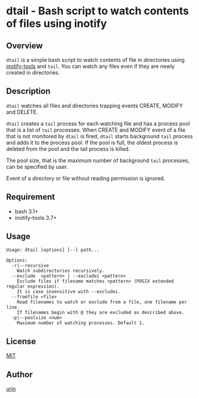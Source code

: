 dtail - Bash script to watch contents of files using inotify
===

## Overview

`dtail` is a simple bash script to watch contents of file in directories using [inotify\-tools](//github.com/rvoicilas/inotify-tools/wiki) and `tail`.
You can watch any files even if they are newly created in directories.

## Description

`dtail` watches all files and directories trapping events CREATE, MODIFY and DELETE.

`dtail` creates a `tail` process for each watching file and has a process pool that is a list of `tail` processes.
When CREATE and MODIFY event of a file that is not monitored by `dtail` is fired, `dtail` starts background `tail` process and adds it to the process pool. If the pool is full, the oldest process is deleted from the pool and the tail process is killed.

The pool size, that is the maximum number of background `tail` processes, can be specified by user.

Event of a directory or file without reading permission is ignored.

## Requirement

- bash 3.1+
- inotify-tools 3.7+

## Usage

```
Usage: dtail [options] [--] path...

Options:
  -r|--recursive
    Watch subdirectories recursively.
  --exclude  <pattern> | --excludei <pattern>
    Exclude files if filename matches <pattern> (POSIX extended regular expression).
    It is case insensitive with --excludei.
  --fromfile <file>
    Read filenames to watch or exclude from a file, one filename per line.
    If filenames begin with @ they are excluded as described above.
  -p|--poolsize <num>
    Maximum number of watching processes. Default 1.

```

## License

[MIT](/LICENSE)

## Author

[urin](//github.com/urin)

